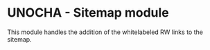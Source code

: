UNOCHA - Sitemap module
=======================

This module handles the addition of the whitelabeled RW links to the sitemap.
